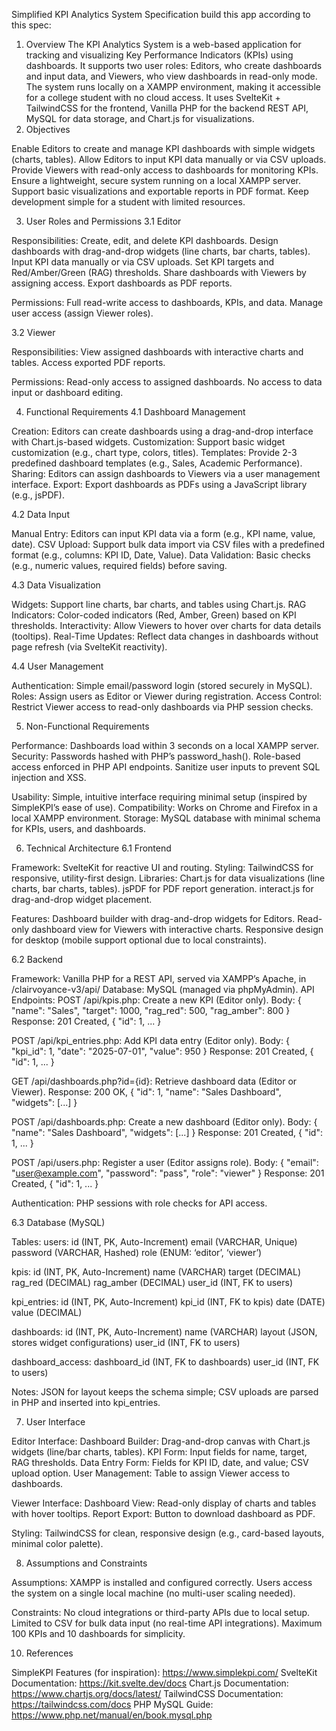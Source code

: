 Simplified KPI Analytics System Specification
build this app according to this spec:


1. Overview
The KPI Analytics System is a web-based application for tracking and visualizing Key Performance Indicators (KPIs) using dashboards. It supports two user roles: Editors, who create dashboards and input data, and Viewers, who view dashboards in read-only mode. The system runs locally on a XAMPP environment, making it accessible for a college student with no cloud access. It uses SvelteKit + TailwindCSS for the frontend, Vanilla PHP for the backend REST API, MySQL for data storage, and Chart.js for visualizations.
2. Objectives

Enable Editors to create and manage KPI dashboards with simple widgets (charts, tables).
Allow Editors to input KPI data manually or via CSV uploads.
Provide Viewers with read-only access to dashboards for monitoring KPIs.
Ensure a lightweight, secure system running on a local XAMPP server.
Support basic visualizations and exportable reports in PDF format.
Keep development simple for a student with limited resources.

3. User Roles and Permissions
3.1 Editor

Responsibilities:
Create, edit, and delete KPI dashboards.
Design dashboards with drag-and-drop widgets (line charts, bar charts, tables).
Input KPI data manually or via CSV uploads.
Set KPI targets and Red/Amber/Green (RAG) thresholds.
Share dashboards with Viewers by assigning access.
Export dashboards as PDF reports.


Permissions:
Full read-write access to dashboards, KPIs, and data.
Manage user access (assign Viewer roles).



3.2 Viewer

Responsibilities:
View assigned dashboards with interactive charts and tables.
Access exported PDF reports.


Permissions:
Read-only access to assigned dashboards.
No access to data input or dashboard editing.



4. Functional Requirements
4.1 Dashboard Management

Creation: Editors can create dashboards using a drag-and-drop interface with Chart.js-based widgets.
Customization: Support basic widget customization (e.g., chart type, colors, titles).
Templates: Provide 2-3 predefined dashboard templates (e.g., Sales, Academic Performance).
Sharing: Editors can assign dashboards to Viewers via a user management interface.
Export: Export dashboards as PDFs using a JavaScript library (e.g., jsPDF).

4.2 Data Input

Manual Entry: Editors can input KPI data via a form (e.g., KPI name, value, date).
CSV Upload: Support bulk data import via CSV files with a predefined format (e.g., columns: KPI ID, Date, Value).
Data Validation: Basic checks (e.g., numeric values, required fields) before saving.

4.3 Data Visualization

Widgets: Support line charts, bar charts, and tables using Chart.js.
RAG Indicators: Color-coded indicators (Red, Amber, Green) based on KPI thresholds.
Interactivity: Allow Viewers to hover over charts for data details (tooltips).
Real-Time Updates: Reflect data changes in dashboards without page refresh (via SvelteKit reactivity).

4.4 User Management

Authentication: Simple email/password login (stored securely in MySQL).
Roles: Assign users as Editor or Viewer during registration.
Access Control: Restrict Viewer access to read-only dashboards via PHP session checks.

5. Non-Functional Requirements

Performance: Dashboards load within 3 seconds on a local XAMPP server.
Security:
Passwords hashed with PHP’s password_hash().
Role-based access enforced in PHP API endpoints.
Sanitize user inputs to prevent SQL injection and XSS.


Usability: Simple, intuitive interface requiring minimal setup (inspired by SimpleKPI’s ease of use).
Compatibility: Works on Chrome and Firefox in a local XAMPP environment.
Storage: MySQL database with minimal schema for KPIs, users, and dashboards.

6. Technical Architecture
6.1 Frontend

Framework: SvelteKit for reactive UI and routing.
Styling: TailwindCSS for responsive, utility-first design.
Libraries:
Chart.js for data visualizations (line charts, bar charts, tables).
jsPDF for PDF report generation.
interact.js for drag-and-drop widget placement.


Features:
Dashboard builder with drag-and-drop widgets for Editors.
Read-only dashboard view for Viewers with interactive charts.
Responsive design for desktop (mobile support optional due to local constraints).



6.2 Backend

Framework: Vanilla PHP for a REST API, served via XAMPP’s Apache, in /clairvoyance-v3/api/
Database: MySQL (managed via phpMyAdmin).
API Endpoints:
POST /api/kpis.php: Create a new KPI (Editor only).
Body: { "name": "Sales", "target": 1000, "rag_red": 500, "rag_amber": 800 }
Response: 201 Created, { "id": 1, ... }


POST /api/kpi_entries.php: Add KPI data entry (Editor only).
Body: { "kpi_id": 1, "date": "2025-07-01", "value": 950 }
Response: 201 Created, { "id": 1, ... }


GET /api/dashboards.php?id={id}: Retrieve dashboard data (Editor or Viewer).
Response: 200 OK, { "id": 1, "name": "Sales Dashboard", "widgets": [...] }


POST /api/dashboards.php: Create a new dashboard (Editor only).
Body: { "name": "Sales Dashboard", "widgets": [...] }
Response: 201 Created, { "id": 1, ... }


POST /api/users.php: Register a user (Editor assigns role).
Body: { "email": "user@example.com", "password": "pass", "role": "viewer" }
Response: 201 Created, { "id": 1, ... }




Authentication: PHP sessions with role checks for API access.

6.3 Database (MySQL)

Tables:
users:
id (INT, PK, Auto-Increment)
email (VARCHAR, Unique)
password (VARCHAR, Hashed)
role (ENUM: ‘editor’, ‘viewer’)


kpis:
id (INT, PK, Auto-Increment)
name (VARCHAR)
target (DECIMAL)
rag_red (DECIMAL)
rag_amber (DECIMAL)
user_id (INT, FK to users)


kpi_entries:
id (INT, PK, Auto-Increment)
kpi_id (INT, FK to kpis)
date (DATE)
value (DECIMAL)


dashboards:
id (INT, PK, Auto-Increment)
name (VARCHAR)
layout (JSON, stores widget configurations)
user_id (INT, FK to users)


dashboard_access:
dashboard_id (INT, FK to dashboards)
user_id (INT, FK to users)




Notes: JSON for layout keeps the schema simple; CSV uploads are parsed in PHP and inserted into kpi_entries.



7. User Interface

Editor Interface:
Dashboard Builder: Drag-and-drop canvas with Chart.js widgets (line/bar charts, tables).
KPI Form: Input fields for name, target, RAG thresholds.
Data Entry Form: Fields for KPI ID, date, and value; CSV upload option.
User Management: Table to assign Viewer access to dashboards.


Viewer Interface:
Dashboard View: Read-only display of charts and tables with hover tooltips.
Report Export: Button to download dashboard as PDF.


Styling: TailwindCSS for clean, responsive design (e.g., card-based layouts, minimal color palette).



8. Assumptions and Constraints

Assumptions:
XAMPP is installed and configured correctly.
Users access the system on a single local machine (no multi-user scaling needed).


Constraints:
No cloud integrations or third-party APIs due to local setup.
Limited to CSV for bulk data input (no real-time API integrations).
Maximum 100 KPIs and 10 dashboards for simplicity.



10. References

SimpleKPI Features (for inspiration): https://www.simplekpi.com/
SvelteKit Documentation: https://kit.svelte.dev/docs
Chart.js Documentation: https://www.chartjs.org/docs/latest/
TailwindCSS Documentation: https://tailwindcss.com/docs
PHP MySQL Guide: https://www.php.net/manual/en/book.mysql.php